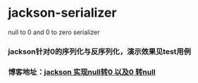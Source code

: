 # jackson-serializer
null to 0 and 0 to zero serializer

### jackson针对0的序列化与反序列化，演示效果见test用例

### 博客地址：[jackson 实现null转0 以及0 转null](https://blog.csdn.net/Justnow_/article/details/83621519 "jackson 实现null转0 以及0 转null")